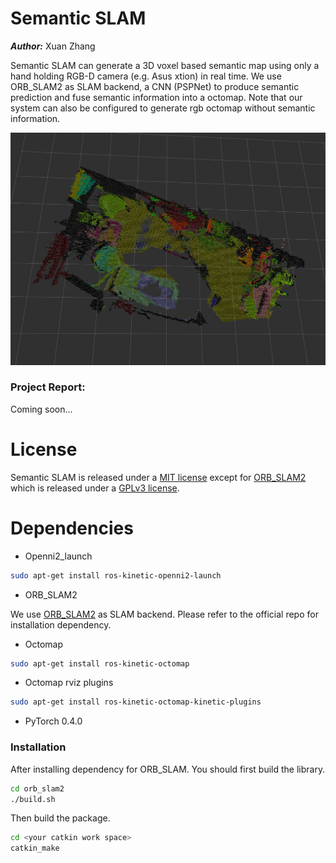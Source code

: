 # Semantic SLAM
***Author:*** Xuan Zhang

Semantic SLAM can generate a 3D voxel based semantic map using only a hand holding RGB-D camera (e.g. Asus xtion) in real time. We use ORB_SLAM2 as SLAM backend, a CNN (PSPNet) to produce semantic prediction and fuse semantic information into a octomap. Note that our system can also be configured to generate rgb octomap without semantic information.



![alt text](docs/images/rviz_screenshot_2018_07_19-17_40_36.png)

### Project Report:

Coming soon...

# License
Semantic SLAM is released under a [MIT license](./LICENSE.txt) except for [ORB_SLAM2](https://github.com/raulmur/ORB_SLAM2) which is released under a [GPLv3 license](./ORB_SLAM2/License-gpl.txt).

# Dependencies

- Openni2_launch

```sh
sudo apt-get install ros-kinetic-openni2-launch
```

- ORB_SLAM2

We use [ORB_SLAM2](https://github.com/raulmur/ORB_SLAM2) as SLAM backend. Please refer to the official repo for installation dependency.

- Octomap

```sh
sudo apt-get install ros-kinetic-octomap
```

- Octomap rviz plugins

```sh
sudo apt-get install ros-kinetic-octomap-kinetic-plugins
```

- PyTorch 0.4.0

### Installation

After installing dependency for ORB_SLAM. You should first build the library.

```sh
cd orb_slam2
./build.sh
```

Then build the package.

```sh
cd <your catkin work space>
catkin_make
```
